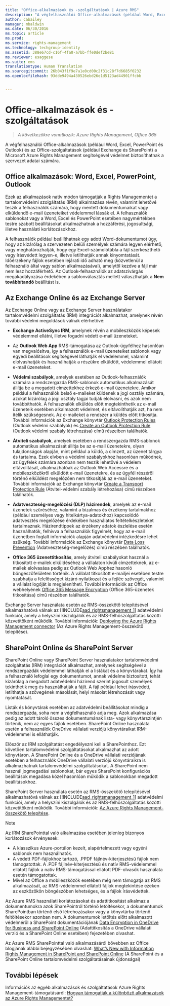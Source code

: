 ```yaml
---
title: "Office-alkalmazások és -szolgáltatások | Azure RMS"
description: "A végfelhasználói Office-alkalmazások (például Word, Excel, PowerPoint és Outlook) és az Office-szolgáltatások (például Exchange és SharePoint) a Microsoft Azure Rights Management segítségével védelmet biztosíthatnak a szervezet adatai számára."
author: cabailey
manager: mbaldwin
ms.date: 06/30/2016
ms.topic: article
ms.prod: 
ms.service: rights-management
ms.technology: techgroup-identity
ms.assetid: 388e67cd-c16f-4fa0-a7bb-ffe0def2be81
ms.reviewer: esaggese
ms.suite: ems
translationtype: Human Translation
ms.sourcegitcommit: 26b043f1f9e7a1e0cd00c2f31c28f7d6685f0232
ms.openlocfilehash: 93dde9494a430526ebd26e1d5123ad44901ffcbb


---
```



# Office-alkalmazások és -szolgáltatások

>*A következőkre vonatkozik: Azure Rights Management, Office 365*

A végfelhasználói Office-alkalmazások (például Word, Excel, PowerPoint és Outlook) és az Office-szolgáltatások (például Exchange és SharePoint) a Microsoft Azure Rights Management segítségével védelmet biztosíthatnak a szervezet adatai számára.

## Office alkalmazások: Word, Excel, PowerPoint, Outlook
Ezek az alkalmazások natív módon támogatják a Rights Managementet a tartalomvédelmi szolgáltatás (IRM) alkalmazása révén, valamint lehetővé teszik a felhasználók számára, hogy mentett dokumentumaikat vagy elküldendő e-mail üzeneteiket védelemmel lássák el. A felhasználók sablonokat vagy a Word, Excel és PowerPoint esetében nagymértékben testre szabott beállításokat alkalmazhatnak a hozzáférési, jogosultsági, illetve használati korlátozásokhoz. 

A felhasználók például beállíthatnak egy adott Word-dokumentumot úgy, hogy az kizárólag a szervezeten belüli személyek számára legyen elérhető, vagy meghatározhatják, hogy egy Excel-számolótábla a fájl szerkeszthető vagy írásvédett legyen-e, illetve letilthatják annak kinyomtatását. Időérzékeny fájlok esetében lejárati idő adható meg (közvetlenül a felhasználó által vagy sablon alkalmazásával), amelytől kezdve a fájl már nem lesz hozzáférhető. Az Outlook-felhasználók az adatszivárgás megakadályozása érdekében a sablonválasztás mellett választhatják a **Nem továbbítandó** beállítást is.

## Az Exchange Online és az Exchange Server
Az Exchange Online vagy az Exchange Server használatakor tartalomvédelmi szolgáltatás (IRM) integrációt alkalmazhat, amelynek révén további védelmi megoldások válnak elérhetővé:

-   **Exchange ActiveSync IRM**, amelynek révén a mobileszközök képesek védelemmel ellátni, illetve fogadni védett e-mail üzeneteket.

-   Az **Outlook Web App** RMS-támogatása az Outlook-ügyfélhez hasonlóan van megvalósítva, így a felhasználók e-mail üzeneteiket sablonok vagy egyedi beállítások segítségével láthatják el védelemmel, valamint elolvashatják és használhatják a részükre elküldött, védelemmel ellátott e-mail üzeneteket.

-   **Védelmi szabályok**, amelyek esetében az Outlook-felhasználók számára a rendszergazda RMS-sablonok automatikus alkalmazását állítja be a megadott címzettekhez érkező e-mail üzenetekre. Amikor például a felhasználók belső e-maileket küldenek a jogi osztály számára, azokat kizárólag a jogi osztály tagjai tudják elolvasni, és azok nem továbbíthatók. A felhasználók elküldés előtt megtekinthetik az e-mail üzeneteik esetében alkalmazott védelmet, és eltávolíthatják azt, ha nem ítélik szükségesnek. Az e-maileket a rendszer a küldés előtt titkosítja. További információk az Exchange könyvtár [Outlook Protection Rules](https://technet.microsoft.com/library/dd638178%28v=exchg.150%29.aspx) (Outlook védelmi szabályok) és [Create an Outlook Protection Rule](https://technet.microsoft.com/library/dd638196%28v=exchg.150%29.aspx) (Outlook védelmi szabály létrehozása) című részeiben találhatók.

-   **Átviteli szabályok**, amelyek esetében a rendszergazda RMS-sablonok automatikus alkalmazását állítja be az e-mail üzenetekre, olyan tulajdonságok alapján, mint például a küldő, a címzett, az üzenet tárgya és tartalma. Ezek elvben a védelmi szabályokhoz hasonlóan működnek, az ügyfelek számára azonban nem teszik lehetővé a védelem eltávolítását, alkalmazhatóak az Outlook Web Accessre és a mobileszközökről elküldött e-mail üzenetekre, és az ügyfél részéről történő elküldést megelőzően nem titkosítják az e-mail üzeneteket. További információk az Exchange könyvtár [Create a Transport Protection Rule](https://technet.microsoft.com/library/dd302432.aspx) (Átvitel-védelmi szabály létrehozása) című részében találhatók.

-   **Adatveszteség-megelőzési (DLP) házirendek**, amelyek az e-mail üzenetek szűréséhez, valamint a bizalmas és érzékeny tartalmakhoz (például személyes vagy hitelkártya-adatokhoz) kapcsolódó adatvesztés megelőzése érdekében használatos feltételkészleteket tartalmaznak. Házirendtippek az érzékeny adatok észlelése esetén használhatók, felhívva a felhasználók figyelmét, hogy az e-mail üzenetben foglalt információk alapján adatvédelmi intézkedésre lehet szükség. További információk az Exchange könyvtár [Data Loss Prevention](https://technet.microsoft.com/library/jj150527%28v=exchg.150%29.aspx) (Adatveszteség-megelőzés) című részében találhatók.

-   **Office 365 üzenettitkosítás**, amely átviteli szabályokat használ a titkosított e-mailek elküldéséhez a vállalaton kívüli címzetteknek, az e-mailek elolvasása pedig az Outlook Web Apphez hasonló böngészőfelületen történik. A vállalat titkosított e-mailjei esetében testre szabhatja a felelősséget kizáró nyilatkozat és a fejléc szövegét, valamint a vállalat logóját is megjelenítheti. További információk az Office webhelyének [Office 365 Message Encryption](https://office.microsoft.com/o365-message-encryption-FX104179182.aspx) (Office 365-üzenetek titkosítása) című részében találhatók.

Exchange Server használata esetén az RMS-összekötő telepítésével alkalmazhatóvá válnak az [!INCLUDE[aad_rightsmanagement_1](../includes/aad_rightsmanagement_1_md.md)] adatvédelmi funkciói, amely a helyszíni kiszolgálók és az RMS-felhőszolgáltatás közötti közvetítőként működik. További információk: [Deploying the Azure Rights Management connector](../deploy-use/deploy-rms-connector.md) (Az Azure Rights Management-összekötő telepítése).

## SharePoint Online és SharePoint Server
SharePoint Online vagy SharePoint Server használatakor tartalomvédelmi szolgáltatás (IRM) integrációt alkalmazhat, amelynek segítségével a rendszergazdák védelemmel láthatják el a listákat és a könyvtárakat. Így ha a felhasználó lefoglal egy dokumentumot, annak védelme biztosított, tehát kizárólag a megadott adatvédelmi házirend szerint jogosult személyek tekinthetik meg és használhatják a fájlt. A fájl például lehet írásvédett, letilthatja a szövegének másolását, helyi másolat létrehozását vagy nyomtatását.

Listák és könyvtárak esetében az adatvédelmi beállításokat mindig a rendszergazda, soha nem a végfelhasználó adja meg. Azok alkalmazása pedig az adott tároló összes dokumentumának lista- vagy könyvtárszintjén történik, nem az egyes fájlok esetében.  SharePoint Online használata esetén a felhasználók OneDrive vállalati verziójú könyvtáraikat IRM-védelemmel is elláthatják.

Először az IRM szolgáltatást engedélyezni kell a SharePointhoz. Ezt követően tartalomvédelmi szolgáltatásokat alkalmazhat az adott könyvtáron. A SharePoint Online és a OneDrive vállalati verziójának esetében a felhasználók OneDrive vállalati verziójú könyvtáraikra is alkalmazhatnak tartalomvédelmi szolgáltatásokat. A SharePoint nem használ jogmegadási sablonokat, bár egyes SharePoint konfigurációs beállítások megadása közel hasonlóan működik a sablonokban megadott beállításokhoz.

SharePoint Server használata esetén az RMS-összekötő telepítésével alkalmazhatóvá válnak az [!INCLUDE[aad_rightsmanagement_1](../includes/aad_rightsmanagement_1_md.md)] adatvédelmi funkciói, amely a helyszíni kiszolgálók és az RMS-felhőszolgáltatás közötti közvetítőként működik. További információk: [Az Azure Rights Management-összekötő telepítése](../deploy-use/deploy-rms-connector.md).

> [!NOTE]
> Az IRM SharePointtal való alkalmazása esetében jelenleg bizonyos korlátozások érvényesek:
> 
> -   A klasszikus Azure-portálon kezelt, alapértelmezett vagy egyéni sablonok nem használhatók.
> -   A védett PDF-fájlokhoz tartozó, .PPDF fájlnév-kiterjesztésű fájlok nem támogatottak. A .PDF fájlnév-kiterjesztésű és natív RMS-védelemmel ellátott fájlok a natív RMS-támogatással ellátott PDF-olvasók használata esetén támogatottak.
> -   Mivel az Office a mobileszközök esetében még nem támogatja az RMS alkalmazását, az RMS-védelemmel ellátott fájlok megtekintése ezeken az eszközökön böngészőben lehetséges, és a fájlok írásvédettek.

Az Azure RMS használati korlátozásokat és adattitkosítást alkalmaz a dokumentumokra azok SharePointról történő letöltésekor, a dokumentumok SharePointban történő első létrehozásakor vagy a könyvtárba történő feltöltésekor azonban nem. A dokumentumok letöltés előtt alkalmazott védelméről a SharePoint dokumentációjának [Data Encryption in OneDrive for Business and SharePoint Online](https://technet.microsoft.com/library/dn905447.aspx) (Adattitkosítás a OneDrive vállalati verzió és a SharePoint Online esetében) fejezetében olvashat.

Az Azure RMS SharePointtal való alkalmazásáról bővebben az Office blogjának alábbi bejegyzésében olvashat: [What’s New with Information Rights Management in SharePoint and SharePoint Online](http://blogs.office.com/2012/11/09/whats-new-with-information-rights-management-in-sharepoint-and-sharepoint-online/) (A SharePoint és a SharePoint Online tartalomvédelmi szolgáltatásainak újdonságai)

## További lépések

Információk az egyéb alkalmazások és szolgáltatások Azure Rights Management-támogatásáról: [Hogyan támogatják a különböző alkalmazások az Azure Rights Managementet?](applications-support.md)


<!--HONumber=Aug16_HO4-->


